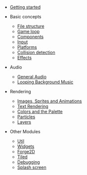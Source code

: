 - [Getting started](/)

- Basic concepts
    - [File structure](structure.md)
    - [Game loop](game.md)
    - [Components](components.md)
    - [Input](input.md)
    - [Platforms](platforms.md)
    - [Collision detection](collision_detection.md)
    - [Effects](effects.md)

- Audio
    - [General Audio](audio.md)
    - [Looping Background Music](bgm.md)

- Rendering
    - [Images, Sprites and Animations](images.md)
    - [Text Rendering](text.md)
    - [Colors and the Palette](palette.md)
    - [Particles](particles.md)
    - [Layers](layers.md)

- Other Modules
    - [Util](util.md)
    - [Widgets](widgets.md)
    - [Forge2D](forge2d.md)
    - [Tiled](tiled.md)
    - [Debugging](debug.md)
    - [Splash screen](splash_screen.md)

